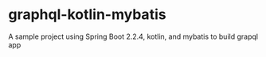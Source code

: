 # graphql-kotlin-mybatis
A sample project using Spring Boot 2.2.4, kotlin, and mybatis to build grapql app
